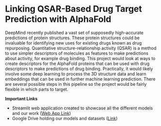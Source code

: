 # Linking QSAR-Based Drug Target Prediction with AlphaFold
DeepMind recently published a vast set of supposedly high-accurate predictions of protein structures. These protein structures could be invaluable for identifying new uses for existing drugs known as drug repurposing. Quantitative structure-relationship activity (QSAR) is a method to use simpler descriptors of molecules as features to make predictions about activity, for example drug binding. This project would look at ways to create descriptors for the AlphaFold proteins that can be used with drug descriptors to make predictions of drug binding. Practically, it would likely involve some deep learning to process the 3D structure data and learn embeddings that can be used in further machine learning prediction. There are several possible steps in this pipeline so the project would be fairly flexible in which parts to target.


**Important Links**
- Streamlit web application created to showcase all the different models and our work ([Web App Link](https://alphafold-dataset-drug-binding-prediction.streamlit.app/))
- Google Drive holding our models and datasets ([Link](https://drive.google.com/drive/folders/1VjRcpX_pHmt70I8neKLktm2N8S_dSptj?usp=share_link))
